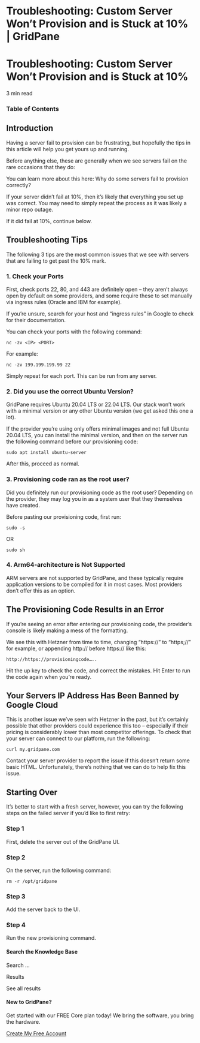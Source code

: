 # Troubleshooting: Custom Server Won’t Provision and is Stuck at 10% | GridPane

# Troubleshooting: Custom Server Won’t Provision and is Stuck at 10%

 

3 min read 

### Table of Contents

 

## Introduction

Having a server fail to provision can be frustrating, but hopefully the tips in this article will help you get yours up and running.

Before anything else, these are generally when we see servers fail on the rare occasions that they do:

You can learn more about this here: Why do some servers fail to provision correctly?

If your server didn’t fail at 10%, then it’s likely that everything you set up was correct. You may need to simply repeat the process as it was likely a minor repo outage.

If it did fail at 10%, continue below.

 

## Troubleshooting Tips

The following 3 tips are the most common issues that we see with servers that are failing to get past the 10% mark.

 

### 1. Check your Ports

First, check ports 22, 80, and 443 are definitely open – they aren’t always open by default on some providers, and some require these to set manually via ingress rules (Oracle and IBM for example).

If you’re unsure, search for your host and “ingress rules” in Google to check for their documentation.

You can check your ports with the following command:

```
nc -zv <IP> <PORT>
```

For example:

```
nc -zv 199.199.199.99 22
```

Simply repeat for each port. This can be run from any server.

 

### 2. Did you use the correct Ubuntu Version?

GridPane requires Ubuntu 20.04 LTS or 22.04 LTS. Our stack won’t work with a minimal version or any other Ubuntu version (we get asked this one a lot).

If the provider you’re using only offers minimal images and not full Ubuntu 20.04 LTS, you can install the minimal version, and then on the server run the following command before our provisioning code:

```
sudo apt install ubuntu-server
```

After this, proceed as normal.

 

### 3. Provisioning code ran as the root user?

Did you definitely run our provisioning code as the root user? Depending on the provider, they may log you in as a system user that they themselves have created.

Before pasting our provisioning code, first run:

```
sudo -s
```

OR

```
sudo sh
```

 

### 4. Arm64-architecture is Not Supported

ARM servers are not supported by GridPane, and these typically require application versions to be compiled for it in most cases. Most providers don’t offer this as an option.

 

## The Provisioning Code Results in an Error

If you’re seeing an error after entering our provisioning code, the provider’s console is likely making a mess of the formatting.

We see this with Hetzner from time to time, changing “https://” to “https;//” for example, or appending http:// before https:// like this:

```
http://https://provisioningcode…..
```

Hit the up key to check the code, and correct the mistakes. Hit Enter to run the code again when you’re ready.

 

## Your Servers IP Address Has Been Banned by Google Cloud

This is another issue we’ve seen with Hetzner in the past, but it’s certainly possible that other providers could experience this too – especially if their pricing is considerably lower than most competitor offerings. To check that your server can connect to our platform, run the following:

```
curl my.gridpane.com
```

Contact your server provider to report the issue if this doesn’t return some basic HTML. Unfortunately, there’s nothing that we can do to help fix this issue.

 

## Starting Over

It’s better to start with a fresh server, however, you can try the following steps on the failed server if you’d like to first retry:

### Step 1

First, delete the server out of the GridPane UI.

### Step 2

On the server, run the following command:

```
rm -r /opt/gridpane
```

### Step 3

Add the server back to the UI.

### Step 4

Run the new provisioning command.

 

 

#### Search the Knowledge Base

Search ...

 Results

See all results

#### New to GridPane?

Get started with our FREE Core plan today! We bring the software, you bring the hardware.

[Create My Free Account](https://gridpane.com/checkout/?plan=core)

